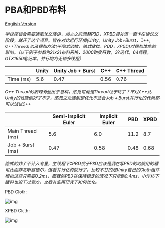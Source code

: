 # PBA和PBD布料

[English Version](README.md)

*学校座谈会需要选取论文演讲，加之之前想整PBD，XPBD相关但一直卡在读论文阶段，就开了这个项目。旨在对比运行环境(Unity，Unity Job+Burst，C++, C++Thread)以及模拟方法(半隐式欧拉，隐式欧拉，PBD，XPBD)对模拟性能的影响。（以下例子参数为21x21布料网格，2000劲度系数，32迭代，64线程，GTX1650笔记本。并行均为无锁多线程）*

|           | Unity | Unity Job + Burst | C++  | C++ Thread |
| --------- | ----- | ----------------- | ---- | ---------- |
| Time (ms) | 5.6   | 0.47              | 0.56 | 0.76       |

*C++ Thread的表现有些出乎意料，感觉可能是Thread过于耗了？不过C++比Unity的性能倒好了不少，感觉之后遇到想优化不适合Job + Burst并行化的代码都可以试试C++*

|                  | Semi-Implicit Euler | Implicit Euler | PBD  | XPBD |
| ---------------- | ------------------- | -------------- | ---- | ---- |
| Main Thread (ms) | 5.6                 | 6.0            | 11.2 | 8.7  |
| Job + Burst (ms) | 0.47                | 0.58           | 0.48 | 0.68 |

*隐式的炸了不计入考量，主线程下XPBD优于PBD应该是我在写PBD的时候用的雅可比而非高斯塞德尔，但看并行化的就行了。比较不甘的是Unity自己的Cloth组件模拟这些只需要0.2ms，而我的PBD在保持稳定的情况下只能到0.4ms，小作坊下猛料也没下过官方，之后有空再研究下如何优化。*

PBD Cloth:

![img](https://pica.zhimg.com/80/v2-f1a0758cdaa72daa7836aec27a6ac8df_720w.gif?source=d16d100b)

XPBD Cloth:

![img](https://picx.zhimg.com/80/v2-fb2d697cbb11746a20b37886ba0fc903_720w.gif?source=d16d100b)

